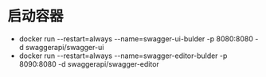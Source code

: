 # 启动容器

- docker run --restart=always --name=swagger-ui-bulder -p 8080:8080 -d  swaggerapi/swagger-ui
- docker run --restart=always --name=swagger-editor-bulder -p 8090:8080 -d  swaggerapi/swagger-editor
